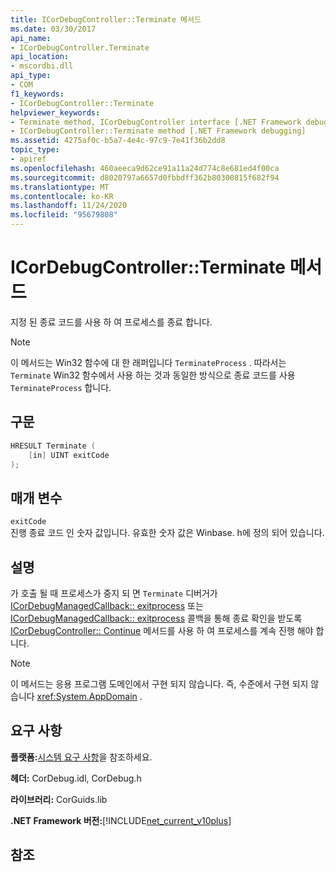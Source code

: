 ```yaml
---
title: ICorDebugController::Terminate 메서드
ms.date: 03/30/2017
api_name:
- ICorDebugController.Terminate
api_location:
- mscordbi.dll
api_type:
- COM
f1_keywords:
- ICorDebugController::Terminate
helpviewer_keywords:
- Terminate method, ICorDebugController interface [.NET Framework debugging]
- ICorDebugController::Terminate method [.NET Framework debugging]
ms.assetid: 4275af0c-b5a7-4e4c-97c9-7e41f36b2dd8
topic_type:
- apiref
ms.openlocfilehash: 460aeeca9d62ce91a11a24d774c8e681ed4f00ca
ms.sourcegitcommit: d8020797a6657d0fbbdff362b80300815f682f94
ms.translationtype: MT
ms.contentlocale: ko-KR
ms.lasthandoff: 11/24/2020
ms.locfileid: "95679808"
---
```

# <a name="icordebugcontrollerterminate-method"></a>ICorDebugController::Terminate 메서드

지정 된 종료 코드를 사용 하 여 프로세스를 종료 합니다.  
  
> [!NOTE]
> 이 메서드는 Win32 함수에 대 한 래퍼입니다 `TerminateProcess` . 따라서는 `Terminate` Win32 함수에서 사용 하는 것과 동일한 방식으로 종료 코드를 사용 `TerminateProcess` 합니다.  
  
## <a name="syntax"></a>구문  
  
```cpp  
HRESULT Terminate (  
    [in] UINT exitCode  
);  
```  
  
## <a name="parameters"></a>매개 변수  

 `exitCode`  
 진행 종료 코드 인 숫자 값입니다. 유효한 숫자 값은 Winbase. h에 정의 되어 있습니다.  
  
## <a name="remarks"></a>설명  

 가 호출 될 때 프로세스가 중지 되 면 `Terminate` 디버거가 [ICorDebugManagedCallback:: exitprocess](icordebugmanagedcallback-exitprocess-method.md) 또는 [ICorDebugManagedCallback:: exitprocess](icordebugmanagedcallback-exitappdomain-method.md) 콜백을 통해 종료 확인을 받도록 [ICorDebugController:: Continue](icordebugcontroller-continue-method.md) 메서드를 사용 하 여 프로세스를 계속 진행 해야 합니다.  
  
> [!NOTE]
> 이 메서드는 응용 프로그램 도메인에서 구현 되지 않습니다. 즉, 수준에서 구현 되지 않습니다 <xref:System.AppDomain> .  
  
## <a name="requirements"></a>요구 사항  

 **플랫폼:**[시스템 요구 사항](../../get-started/system-requirements.md)을 참조하세요.  
  
 **헤더:** CorDebug.idl, CorDebug.h  
  
 **라이브러리:** CorGuids.lib  
  
 **.NET Framework 버전:**[!INCLUDE[net_current_v10plus](../../../../includes/net-current-v10plus-md.md)]  
  
## <a name="see-also"></a>참조
